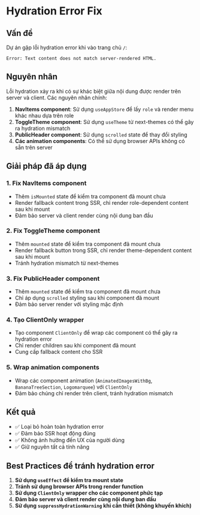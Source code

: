 # Hydration Error Fix

## Vấn đề

Dự án gặp lỗi hydration error khi vào trang chủ `/`:

```
Error: Text content does not match server-rendered HTML.
```

## Nguyên nhân

Lỗi hydration xảy ra khi có sự khác biệt giữa nội dung được render trên server và client. Các nguyên nhân chính:

1. **NavItems component**: Sử dụng `useAppStore` để lấy `role` và render menu khác nhau dựa trên role
2. **ToggleTheme component**: Sử dụng `useTheme` từ next-themes có thể gây ra hydration mismatch
3. **PublicHeader component**: Sử dụng `scrolled` state để thay đổi styling
4. **Các animation components**: Có thể sử dụng browser APIs không có sẵn trên server

## Giải pháp đã áp dụng

### 1. Fix NavItems component

- Thêm `isMounted` state để kiểm tra component đã mount chưa
- Render fallback content trong SSR, chỉ render role-dependent content sau khi mount
- Đảm bảo server và client render cùng nội dung ban đầu

### 2. Fix ToggleTheme component

- Thêm `mounted` state để kiểm tra component đã mount chưa
- Render fallback button trong SSR, chỉ render theme-dependent content sau khi mount
- Tránh hydration mismatch từ next-themes

### 3. Fix PublicHeader component

- Thêm `mounted` state để kiểm tra component đã mount chưa
- Chỉ áp dụng `scrolled` styling sau khi component đã mount
- Đảm bảo server render với styling mặc định

### 4. Tạo ClientOnly wrapper

- Tạo component `ClientOnly` để wrap các component có thể gây ra hydration error
- Chỉ render children sau khi component đã mount
- Cung cấp fallback content cho SSR

### 5. Wrap animation components

- Wrap các component animation (`AnimatedImagesWithBg`, `BananaTreeSection`, `Logomarquee`) với `ClientOnly`
- Đảm bảo chúng chỉ render trên client, tránh hydration mismatch

## Kết quả

- ✅ Loại bỏ hoàn toàn hydration error
- ✅ Đảm bảo SSR hoạt động đúng
- ✅ Không ảnh hưởng đến UX của người dùng
- ✅ Giữ nguyên tất cả tính năng

## Best Practices để tránh hydration error

1. **Sử dụng `useEffect` để kiểm tra mount state**
2. **Tránh sử dụng browser APIs trong render function**
3. **Sử dụng `ClientOnly` wrapper cho các component phức tạp**
4. **Đảm bảo server và client render cùng nội dung ban đầu**
5. **Sử dụng `suppressHydrationWarning` khi cần thiết (không khuyến khích)**
